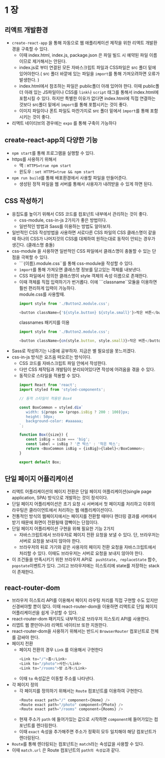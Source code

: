 # 1 장

## 리액트 개발환경
 * ```create-react-app``` 을 통해 자동으로 웹 애플리케이션 제작을 위한 리액트 개발환경을 구축할 수 있다.
    - 이때  index.html, index.js, package.json 은 파일 빌드 시 예약된 파일 이름이므로 제거해서는 안된다. 
    - index.js로 부터 연결된 모든 자바스크립트 파일과 CSS파일은 src 폴더 밑에 있어야한다.( src 폴더 바깥에 있는 파일을 ```import```를 통해 가져오려하면 오류가 발생한다. )
    - index.html에서 참조하는 파일은 public폴더 아래 있어야 한다. 이때 public폴더 아래 있는 JS파일이나 CSS를 ```link```나 ```script``` 태그를 통해서 index.html에 포함시킬 수 있다. 하지만 특별한 이유가 없다면 index.html에 직접 연결하는 것보다 src폴더 밑에서 ``ìmport``를 통해 포함시키는 것이 좋다. 
    - 이미지  파일이나 폰트 파일도 마찬가지로 src 폴더 밑에서 ``ìmport``를 통해 포함시키는 것이 좋다. 
 * 리액트 네이티브의 경우에는 ```expo``` 를 통해 구축이 가능하다

## create-react-app의 다양한 기능
 * ```npm start```를 통해 프로그램을 실행할 수 있다.
 * https를 사용하기 위해서
    - 맥 : ```HTTPS=true npm start```
    - 윈도우 : ```set HTTPS=true && npm start```
 * ```npm run build```를 통해 배포환경에서 사용할 파일을 만들어준다.
    - 생성된 정적 파일을 웹 서버를 통해서 사용자가 내려받을 수 있게 하면 된다. 

## CSS 작성하기 
 * 응집도를 높이기 위해서 CSS 코드를 컴포넌트 내부에서 관리하는 것이 좋다.
    - css-module, css-in-js 2가지가 좋은 방법이다.
    - 일반적인 방법과 Sass를 이용하는 방법도 알아보자.
 * 일반적인 CSS 작성방법을 사용하면 서로다른 CSS 파일의 CSS 클래스명이 같을때 하나의 CSS가 나머지것의 CSS를 대체하여 원하는대로 동작이 안되는 경우가 생긴다. (클래스명 충돌)
 * css-module 을 사용하면 일반적인 CSS 파일에서 클래스명이 충돌할 수 있는 단점을 극복할 수 있다. 
    - ```{이름}.module.css``를 통해 css-module을 작성할 수 있다. 
    - ```ìmport```를 통해 가져오면 클래스명 정보를 담고있는 객체를 내보낸다. 
    - CSS 파일에서 정의한 클래스명이 style 객체의 속성 이름으로 존재한다. 
    - 이때 객체를 직접 입력하기가 번거롭다. 이에 ```classname``모듈을 이용하면 훨씬 편리하게 입력이 가능하다.<br>
      module.css를 사용할때.
      ```javascript
      import style from './Button2.module.css';
      
      <button className={'${style.button} ${style.small}'}>작은 버튼</button>
      ```
      classnames 패키지를 이용
      ```js
      import style from './Button2.module.css';
      
      <button className={cn(style.button, style.small)}>작은 버튼</button>
      ```
 * Sass로 작성하기는 나중에 공부하자. 지금은 별 필요성을 못느끼겠다.
 * css-in-js 방식은 요즈음 떠오르는 방식이다. 
    - CSS 코드를 자바스크립트 파일 안에서 작성한다. 
    - 다만 CSS 제작팀과 개발팀이 분리되어있다면 작성에 어려움을 겪을 수 있다. 
    - 동적으로 스타일을 적용할 수 있다. 
      ```js
      import React from 'react';
      import styled from 'styled-components';

      // 동적 스타일이 적용된 Box4

      const BoxCommon = styled.div`
         width: ${props => (props.isBig ? 200 : 100)}px;
         height: 50px;
         background-color: #aaaaaa;
      `;

      function Box({size}) {
         const isBig = size === 'big';
         const label = isBig ? '큰 박스' : '작은 박스';
         return <BoxCommon isBig = {isBig}>{label}</BoxCommon>;
      }

      export default Box;
      ```

## 단일 페이지 어플리케이션
 * 리액트 어플리케이션의 페이지 전환은 단일 페이지 어플리케이션(single page application, SPA) 방식으로 개발하는 것이 정석이다. 
 * 단일 페이지 어플리케이션은 초기 요청 시 서버에서 첫 페이지를 처리하고 이후의 라우팅은 클라이언트에서 처리하는 웹 애플리케이션이다. 
 * 전통적인 방식의 웹페이지에서는 페이지를 전환할 때마다 렌더링 결과를 서버에서 받기 때문에 화면이 전환될때 깜빡이는 단점이다. 
 * 단일 페이지 어플리케이션 구현을 위해 필요한 기능 2가지
    - 자바스크립트에서 브라우저로 페이지 전환 요청을 보낼 수 있다. 단, 브라우저는 서버로 요청을 보내지 않아야 한다.
    - 브라우저의 뒤로 가기와 같은 사용자의 페이지 전환 요청을 자바스크립트에서 처리할 수 있다. 이때도 브라우저는 서버로 요청을 보내지 않아야 한다. 
 * 이 조건들을 만족시키기 위한 브라우저 API로 ``` pushState, replaceState``` 함수, ```popstate```이벤트가 있다. 그리고 브라우저에는 히스토리에 state를 저장하는 stack이 존재한다. 

## react-router-dom
 * 브라우저 히스토리 API를 이용해서 페이지 라우팅 처리를 직접 구현할 수도 있지만 신경써야할 뿐이 많다. 이때 react-router-dom을 이용하면 리액트로 단일 페이지 어플리케이션을 쉽게 구성할 수 있다.
 * react-router-dom 패키지도 내부적으로 브라우저 히스토리 API를 사용한다. 
 * 리앱트 웹 뿐만아니라 리액트 네이티브 또한 지원한다. 
 * react-router-dom을 사용하기 위해서는 반드시 ```BrowserRouter``` 컴포넌트로 전체를 감싸야 한다.
 * 페이지 전환
    - 페이지 전환의 경우 ```Link``` 를 이용해서 구현한다
      ```javascript
      <Link to="/">홈</Link>
      <Link to="/photo">사진</Link>
      <Link to="/rooms">방 소개</Link>
      ```
    - 이때 ```to``` 속성값은 이동할 주소를 나타낸다.
 * 각 페이지 정의
    - 각 페이지를 정의하기 위해서는 ```Route``` 컴포넌트를 이용하여 구현한다.
      ```javascript
      <Route exact path="/" component={Home} />
      <Route exact path="/photo" component={Photo} />
      <Route exact path="/rooms" component={Rooms} />
      ```
    - 현재 주소가 ```path``` 에 들어가있는 값으로 시작하면 ```component```에 들어가있는 컴포넌트를 렌더링한다. 
    - 이때 ```exact``` 속성을 추가해주면 주소가 정확히 모두 일치해야 해당 컴포넌트가 렌더링된다. 
 * ```Route```를 통해 렌더링되는 컴포넌트는 ```match```라는 속성값을 사용할 수 있다. 
 * 이때 ```match.url``` 은 Route 컴포넌트의 ```path의 속성값```과 같다.